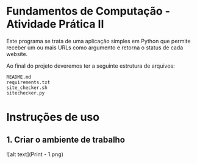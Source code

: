 # Fundamentos de Computação - Atividade Prática II

Este programa se trata de uma aplicação simples em Python que permite receber um ou mais URLs como argumento e retorna o status de cada website.

Ao final do projeto deveremos ter a seguinte estrutura de arquivos:

```
README.md
requirements.txt
site_checker.sh
sitechecker.py
```
# Instruções de uso

## 1. Criar o ambiente de trabalho
![alt text](Print - 1.png)

```
